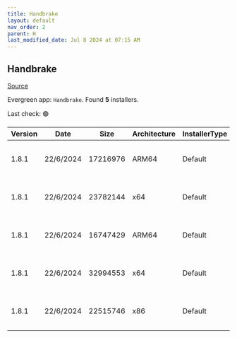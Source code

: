 ```yaml
---
title: Handbrake
layout: default
nav_order: 2
parent: H
last_modified_date: Jul 8 2024 at 07:15 AM
---
```


## Handbrake

[Source](https://handbrake.fr/)

Evergreen app: `Handbrake`. Found **5** installers.

Last check: 🟢

| Version | Date      | Size     | Architecture | InstallerType | Type | URI                                                                                                                                                                                                    |
| ------- | --------- | -------- | ------------ | ------------- | ---- | ------------------------------------------------------------------------------------------------------------------------------------------------------------------------------------------------------ |
| 1.8.1   | 22/6/2024 | 17216976 | ARM64        | Default       | exe  | [https://github.com/HandBrake/HandBrake/releases/download/1.8.1/HandBrake-1.8.1-arm64-Win_GUI.exe](https://github.com/HandBrake/HandBrake/releases/download/1.8.1/HandBrake-1.8.1-arm64-Win_GUI.exe)   |
| 1.8.1   | 22/6/2024 | 23782144 | x64          | Default       | exe  | [https://github.com/HandBrake/HandBrake/releases/download/1.8.1/HandBrake-1.8.1-x86_64-Win_GUI.exe](https://github.com/HandBrake/HandBrake/releases/download/1.8.1/HandBrake-1.8.1-x86_64-Win_GUI.exe) |
| 1.8.1   | 22/6/2024 | 16747429 | ARM64        | Default       | zip  | [https://github.com/HandBrake/HandBrake/releases/download/1.8.1/HandBrakeCLI-1.8.1-win-aarch64.zip](https://github.com/HandBrake/HandBrake/releases/download/1.8.1/HandBrakeCLI-1.8.1-win-aarch64.zip) |
| 1.8.1   | 22/6/2024 | 32994553 | x64          | Default       | zip  | [https://github.com/HandBrake/HandBrake/releases/download/1.8.1/HandBrake-1.8.1-x86_64-Win_GUI.zip](https://github.com/HandBrake/HandBrake/releases/download/1.8.1/HandBrake-1.8.1-x86_64-Win_GUI.zip) |
| 1.8.1   | 22/6/2024 | 22515746 | x86          | Default       | zip  | [https://github.com/HandBrake/HandBrake/releases/download/1.8.1/HandBrakeCLI-1.8.1-win-x86_64.zip](https://github.com/HandBrake/HandBrake/releases/download/1.8.1/HandBrakeCLI-1.8.1-win-x86_64.zip)   |
